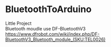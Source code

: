# BluetoothToArduino
Little Project  
Bluetooth moudle use DF-BluetoothV3  
https://www.dfrobot.com/wiki/index.php/DF-BluetoothV3_Bluetooth_module_(SKU:TEL0026)  
